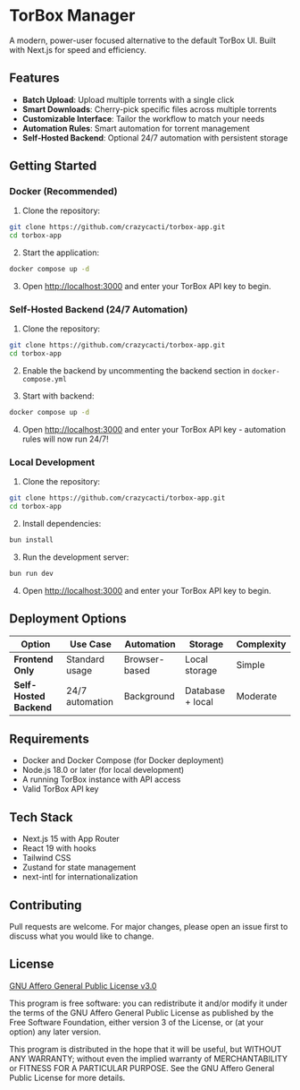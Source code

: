 # TorBox Manager

A modern, power-user focused alternative to the default TorBox UI. Built with Next.js for speed and efficiency.

## Features

- **Batch Upload**: Upload multiple torrents with a single click
- **Smart Downloads**: Cherry-pick specific files across multiple torrents
- **Customizable Interface**: Tailor the workflow to match your needs
- **Automation Rules**: Smart automation for torrent management
- **Self-Hosted Backend**: Optional 24/7 automation with persistent storage

## Getting Started

### Docker (Recommended)

1. Clone the repository:
```bash
git clone https://github.com/crazycacti/torbox-app.git
cd torbox-app
```

2. Start the application:
```bash
docker compose up -d
```

3. Open [http://localhost:3000](http://localhost:3000) and enter your TorBox API key to begin.

### Self-Hosted Backend (24/7 Automation)

1. Clone the repository:
```bash
git clone https://github.com/crazycacti/torbox-app.git
cd torbox-app
```

2. Enable the backend by uncommenting the backend section in `docker-compose.yml`

3. Start with backend:
```bash
docker compose up -d
```

4. Open [http://localhost:3000](http://localhost:3000) and enter your TorBox API key - automation rules will now run 24/7!

### Local Development

1. Clone the repository:
```bash
git clone https://github.com/crazycacti/torbox-app.git
cd torbox-app
```

2. Install dependencies:
```bash
bun install
```

3. Run the development server:
```bash
bun run dev
```

4. Open [http://localhost:3000](http://localhost:3000) and enter your TorBox API key to begin.

## Deployment Options

| Option | Use Case | Automation | Storage | Complexity |
|--------|----------|------------|---------|------------|
| **Frontend Only** | Standard usage | Browser-based | Local storage | Simple |
| **Self-Hosted Backend** | 24/7 automation | Background | Database + local | Moderate |

## Requirements

- Docker and Docker Compose (for Docker deployment)
- Node.js 18.0 or later (for local development)
- A running TorBox instance with API access
- Valid TorBox API key

## Tech Stack

- Next.js 15 with App Router
- React 19 with hooks
- Tailwind CSS
- Zustand for state management
- next-intl for internationalization

## Contributing

Pull requests are welcome. For major changes, please open an issue first to discuss what you would like to change.

## License

[GNU Affero General Public License v3.0](https://choosealicense.com/licenses/agpl-3.0/)

This program is free software: you can redistribute it and/or modify it under the terms of the GNU Affero General Public License as published by the Free Software Foundation, either version 3 of the License, or (at your option) any later version.

This program is distributed in the hope that it will be useful, but WITHOUT ANY WARRANTY; without even the implied warranty of MERCHANTABILITY or FITNESS FOR A PARTICULAR PURPOSE. See the GNU Affero General Public License for more details.
